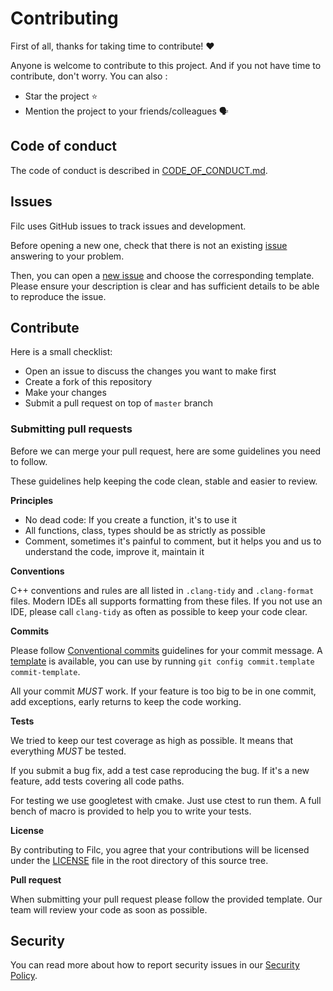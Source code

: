 # Contributing

First of all, thanks for taking time to contribute! ❤️

Anyone is welcome to contribute to this project. And if you not have time to contribute, don't worry. You can also :

- Star the project ⭐
- Mention the project to your friends/colleagues 🗣

## Code of conduct

The code of conduct is described in [CODE_OF_CONDUCT.md](CODE_OF_CONDUCT.md).

## Issues

Filc uses GitHub issues to track issues and development.

Before opening a new one, check that there is not an existing [issue](https://github.com/Fil-Language/Filc/issues)
answering to your problem.

Then, you can open a [new issue](https://github.com/Fil-Language/Filc/issues/new/choose) and choose the corresponding
template. Please ensure your description is clear and has sufficient details to be able to reproduce the issue.

## Contribute

Here is a small checklist:

- Open an issue to discuss the changes you want to make first
- Create a fork of this repository
- Make your changes
- Submit a pull request on top of `master` branch

### Submitting pull requests

Before we can merge your pull request, here are some guidelines you need to follow.

These guidelines help keeping the code clean, stable and easier to review.

**Principles**

- No dead code: If you create a function, it's to use it
- All functions, class, types should be as strictly as possible
- Comment, sometimes it's painful to comment, but it helps you and us to understand the code, improve it, maintain it

**Conventions**

C++ conventions and rules are all listed in `.clang-tidy` and `.clang-format` files. Modern IDEs all supports
formatting from these files. If you not use an IDE, please call `clang-tidy` as often as possible to keep your code
clear.

**Commits**

Please follow [Conventional commits](https://www.conventionalcommits.org/en/v1.0.0/) guidelines for your commit message.
A [template](commit-template) is available, you can use by running `git config commit.template commit-template`.

All your commit *MUST* work. If your feature is too big to be in one commit, add exceptions, early returns to keep the
code working.

**Tests**

We tried to keep our test coverage as high as possible. It means that everything *MUST* be tested.

If you submit a bug fix, add a test case reproducing the bug. If it's a new feature, add tests covering all code paths.

For testing we use googletest with cmake. Just use ctest to run them. A full bench of macro is provided to help you
to write your tests.

**License**

By contributing to Filc, you agree that your contributions will be licensed under the [LICENSE](LICENSE.md) file in the
root directory of this source tree.

**Pull request**

When submitting your pull request please follow the provided template. Our team will review your code as soon as
possible.

## Security

You can read more about how to report security issues in our [Security Policy](SECURITY.md).